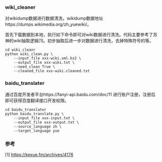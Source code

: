 ### wiki_cleaner
对wikidump数据进行数据清洗，wikidump数据地址https://dumps.wikimedia.org/zh_yuewiki/。


首先下载数据到本地，执行如下命令即可对wiki数据进行清洗。代码主要参考了苏神的wiki抽取逻辑[1]。初步抽取后进一步对数据进行清洗，去掉特殊符号的等。

```shell
cd wiki_cleanr
python wiki_clean.py \
    --input_file xxx-wiki.xml.bz2 \
    --output_file xxx-wiki.txt \
    --need_clean True \
    --cleaned_file xxx-wiki.cleaned.txt
```


### baidu_translater
通过百度开发者平台https://fanyi-api.baidu.com/doc/11  进行账户注册，注册后即可获得百度翻译接口开发权限。

```shell
cd baidu_translater
python baidu_translate.py \
    --input_file xxx-input.txt \
    --output_file xxx-output.txt \
    --source_language zh \
    --target_language yue
```

### 参考
[1] https://kexue.fm/archives/4176

